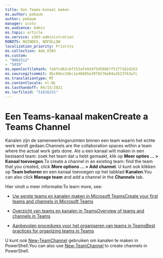 ```yaml
---
title: Een Teams-kanaal maken
ms.author: pebaum
author: pebaum
manager: scotv
ms.audience: Admin
ms.topic: article
ms.service: o365-administration
ROBOTS: NOINDEX, NOFOLLOW
localization_priority: Priority
ms.collection: Adm_O365
ms.custom:
- "9002512"
- "5039"
ms.openlocfilehash: 7a8fcd62c6f153afe934f5459867f51f7182d2d3
ms.sourcegitcommit: 8bc60ec34bc1e40685e3976576e04a2623f63a7c
ms.translationtype: MT
ms.contentlocale: nl-NL
ms.lasthandoff: 04/15/2021
ms.locfileid: "51816231"
---
```

# <a name="create-a-teams-channel"></a><span data-ttu-id="b7e2a-102">Een Teams-kanaal maken</span><span class="sxs-lookup"><span data-stu-id="b7e2a-102">Create a Teams Channel</span></span>

<span data-ttu-id="b7e2a-103">Kanalen zijn de samenwerkingsruimten binnen een team waarin het echte werk wordt gedaan.</span><span class="sxs-lookup"><span data-stu-id="b7e2a-103">Channels are the collaboration spaces within a team where the actual work gets done.</span></span> <span data-ttu-id="b7e2a-104">Als u een kanaal wilt maken in een bestaand team: zoek het team dat u hebt gemaakt, klik op **Meer opties ... > Kanaal toevoegen**.</span><span class="sxs-lookup"><span data-stu-id="b7e2a-104">To create a channel in an existing team: find the team that you created, click **More options ... > Add channel**.</span></span> <span data-ttu-id="b7e2a-105">U kunt ook klikken op **Team beheren** en een kanaal toevoegen op het tabblad **Kanalen**.</span><span class="sxs-lookup"><span data-stu-id="b7e2a-105">You can also click **Manage team** and add a channel in the **Channels** tab.</span></span>

<span data-ttu-id="b7e2a-106">Hier vindt u meer informatie:</span><span class="sxs-lookup"><span data-stu-id="b7e2a-106">To learn more, see:</span></span>

- [<span data-ttu-id="b7e2a-107">Uw eerste teams en kanalen maken in Microsoft Teams</span><span class="sxs-lookup"><span data-stu-id="b7e2a-107">Create your first teams and channels in Microsoft Teams</span></span>](https://docs.microsoft.com/MicrosoftTeams/get-started-with-teams-create-your-first-teams-and-channels)

- [<span data-ttu-id="b7e2a-108">Overzicht van teams en kanalen in Teams</span><span class="sxs-lookup"><span data-stu-id="b7e2a-108">Overview of teams and channels in Teams</span></span>](https://docs.microsoft.com/microsoftteams/teams-channels-overview)

- [<span data-ttu-id="b7e2a-109">Aanbevolen procedures voor het organiseren van teams in Teams</span><span class="sxs-lookup"><span data-stu-id="b7e2a-109">Best practices for organizing teams in Teams</span></span>](https://docs.microsoft.com/MicrosoftTeams/best-practices-organizing)

<span data-ttu-id="b7e2a-110">U kunt ook [New-TeamChannel](https://docs.microsoft.com/powershell/module/teams/new-teamchannel?view=teams-ps) gebruiken om kanalen te maken in PowerShell.</span><span class="sxs-lookup"><span data-stu-id="b7e2a-110">You can also use [New-TeamChannel](https://docs.microsoft.com/powershell/module/teams/new-teamchannel?view=teams-ps) to create channels in PowerShell.</span></span> 
